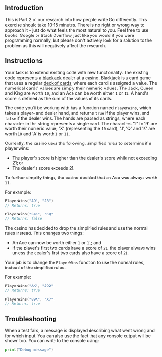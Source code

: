 ## Introduction

This is Part 2 of our research into how people write Go differently. This exercise should take 10-15 minutes. There is no right or wrong way to approach it - just do what feels the most natural to you. Feel free to use books, Google or Stack Overflow, just like you would if you were programming normally, but please don't actively look for a solution to the problem as this will negatively affect the research.

## Instructions

Your task is to extend existing code with new functionality. The existing code represents a [blackjack][wikipedia.org-blackjack] dealer at a casino. Blackjack is a card game that uses a regular [deck of cards][wikipedia.org-playing_card], where each card is assigned a value. The numerical cards' values are simply their numeric values. The Jack, Queen and King are worth `10`, and an Ace can be worth either `1` or `11`. A hand's score is defined as the sum of the values of its cards.

The code you'll be working with has a function named `PlayerWins`, which takes a player- and dealer hand, and returns `true` if the player wins, and `false` if the dealer wins. The hands are passed as strings, where each character in the string represents a single card. The characters '2' to '9' are worth their numeric value; 'X' (representing the `10` card), 'J', 'Q' and 'K' are worth `10` and 'A' is worth `1` or `11`.

Currently, the casino uses the following, simplified rules to determine if a player wins:

- The player's score is higher than the dealer's score while not exceeding 21; or
- The dealer's score exceeds 21.

To further simplify things, the casino decided that an Ace was always worth `11`.

For example:

```go
PlayerWins("A9", "J8")
// Returns: true

PlayerWins("54X", "KQ")
// Returns: false
```

The casino has decided to drop the simplified rules and use the normal rules instead. This changes two things:

- An Ace can now be worth either `1` or `11`; and
- If the player's first two cards have a score of `21`, the player always wins unless the dealer's first two cards also have a score of `21`.

Your job is to change the `PlayerWins` function to use the normal rules, instead of the simplified rules.

For example:

```go
PlayerWins("AK", "J92")
// Returns: true

PlayerWins("89A", "X7")
// Returns: true
```

## Troubleshooting

When a test fails, a message is displayed describing what went wrong and for which input. You can also use the fact that any console output will be shown too. You can write to the console using:

```go
print("Debug message");
```

[wikipedia.org-blackjack]: https://en.wikipedia.org/wiki/Blackjack
[wikipedia.org-playing_card]: https://en.wikipedia.org/wiki/Playing_card

